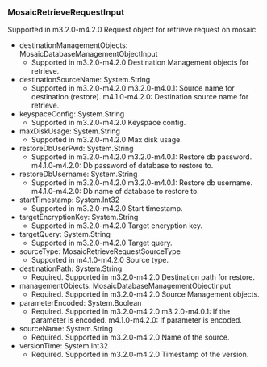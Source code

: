 ### MosaicRetrieveRequestInput
Supported in m3.2.0-m4.2.0
  Request object for retrieve request on mosaic.

- destinationManagementObjects: MosaicDatabaseManagementObjectInput
  - Supported in m3.2.0-m4.2.0
      Destination Management objects for retrieve.
- destinationSourceName: System.String
  - Supported in m3.2.0-m4.2.0
      m3.2.0-m4.0.1: Source name for destination (restore).
      m4.1.0-m4.2.0: Destination source name for retrieve.
- keyspaceConfig: System.String
  - Supported in m3.2.0-m4.2.0
      Keyspace config.
- maxDiskUsage: System.String
  - Supported in m3.2.0-m4.2.0
      Max disk usage.
- restoreDbUserPwd: System.String
  - Supported in m3.2.0-m4.2.0
      m3.2.0-m4.0.1: Restore db password.
      m4.1.0-m4.2.0: Db password of database to restore to.
- restoreDbUsername: System.String
  - Supported in m3.2.0-m4.2.0
      m3.2.0-m4.0.1: Restore db username.
      m4.1.0-m4.2.0: Db name of database to restore to.
- startTimestamp: System.Int32
  - Supported in m3.2.0-m4.2.0
      Start timestamp.
- targetEncryptionKey: System.String
  - Supported in m3.2.0-m4.2.0
      Target encryption key.
- targetQuery: System.String
  - Supported in m3.2.0-m4.2.0
      Target query.
- sourceType: MosaicRetrieveRequestSourceType
  - Supported in m4.1.0-m4.2.0
      Source type.
- destinationPath: System.String
  - Required. Supported in m3.2.0-m4.2.0
      Destination path for restore.
- managementObjects: MosaicDatabaseManagementObjectInput
  - Required. Supported in m3.2.0-m4.2.0
      Source Management objects.
- parameterEncoded: System.Boolean
  - Required. Supported in m3.2.0-m4.2.0
      m3.2.0-m4.0.1: If the parameter is encoded.
      m4.1.0-m4.2.0: If parameter is encoded.
- sourceName: System.String
  - Required. Supported in m3.2.0-m4.2.0
      Name of the source.
- versionTime: System.Int32
  - Required. Supported in m3.2.0-m4.2.0
      Timestamp of the version.

